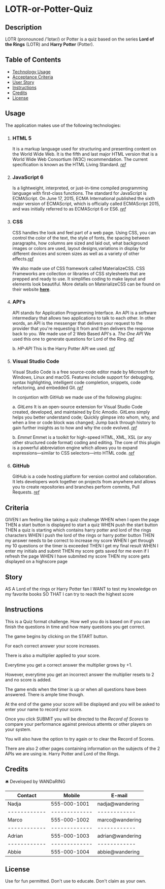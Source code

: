 # LOTR-or-Potter-Quiz

## Description 
LOTR (pronounced /'lɒtər/) or Potter is a quiz based on the series **Lord of the Rings** (LOTR) and **Harry Potter** (Potter).

## Table of Contents

* [Technology Usage](#usage)
* [Acceptance Criteria](#criteria)
* [User Story](#story)
* [Instructions](#Instructions)
* [Credits](#credits)
* [License](#license)

## Usage

The application makes use of the following technologies:

1.  ### HTML 5
    It is a markup language used for structuring and presenting content on the World Wide Web. It is the fifth and last major HTML version that is a World Wide Web Consortium (W3C) recommendation. The current specification is known as the HTML Living Standard. _[ref](https://www.google.com/url?sa=t&rct=j&q=&esrc=s&source=web&cd=&cad=rja&uact=8&ved=2ahUKEwirsJnF_IjuAhUFheYKHXzxC_oQFjAKegQIAhAC&url=https%3A%2F%2Fen.wikipedia.org%2Fwiki%2FHTML5&usg=AOvVaw1Pc1Tzxi9h86QKDBa0Ofro)_

2.  ### JavaScript 6
     Is a lightweight, interpreted, or just-in-time compiled programming language with first-class functions. The standard for JavaScript is ECMAScript. On June 17, 2015, ECMA International published the sixth major version of ECMAScript, which is officially called ECMAScript 2015, and was initially referred to as ECMAScript 6 or ES6.  _[ref](https://developer.mozilla.org/en-US/docs/Web/JavaScript)_

3.  ### CSS
    CSS handles the look and feel part of a web page. Using CSS, you can control the color of the text, the style of fonts, the spacing between paragraphs, how columns are sized and laid out, what background images or colors are used, layout designs,variations in display for different devices and screen sizes as well as a variety of other effects._[ref](https://medium.com/html-all-the-things/what-is-a-css-framework-f758ef0b1a11)_

    We also made use of CSS framework called MaterializeCSS. CSS Frameworks are collection or libraries of CSS stylesheets that are prepped and ready to use. It simplifies coding to make layout and elements look beautiful. More details on MaterializeCSS can be found on their website **[here](https://materializecss.com)**. 

4.  ### API's
    API stands for Application Programming Interface. An API is a software intermediary that allows two applications to talk to each other. In other words, an API is the messenger that delivers your request to the provider that you're requesting it from and then delivers the response back to you.
    We made use of 2 Web Based  API's 
    a.  *_The One API_*
        We used this one to generate questions for Lord of the Ring. _[ref](https://the-one-api.dev)_

    b.  *_HP-API_*
        This is the Harry Potter API we used. _[ref](https://hp-api.herokuapp.com)_

5.  ### Visual Studio Code
    Visual Studio Code is a free source-code editor made by Microsoft for Windows, Linux and macOS. Features include support for debugging, syntax highlighting, intelligent code completion, snippets, code refactoring, and embedded Git. _[ref](https://en.wikipedia.org/wiki/Visual_Studio_Code)_

    In conjuntion with GitHub we made use of the following plugins:
     
     a. *_GitLens_*
     It is an open-source extension for Visual Studio Code created, developed, and maintained by Eric Amodio. GitLens simply helps you better understand code; Quickly glimpse into whom, why, and when a line or code block was changed; Jump back through history to gain further insights as to how and why the code evolved. _[ref](https://www.google.com/url?sa=t&rct=j&q=&esrc=s&source=web&cd=&cad=rja&uact=8&ved=2ahUKEwiP-PSeh4nuAhVH73MBHcTWAT8QFjAHegQIBxAC&url=https%3A%2F%2Fmarketplace.visualstudio.com%2Fitems%3FitemName%3Deamodio.gitlens&usg=AOvVaw0RHvZ8fzEvI-Efg2Cw6fxU)_

     b. *_Emmet_*
     Emmet is a toolkit for high-speed HTML, XML, XSL (or any other structured code format) coding and editing. The core of this plugin is a powerful abbreviation engine which allows you to expand expressions—similar to CSS selectors—into HTML code. _[ref](https://www.google.com/url?sa=t&rct=j&q=&esrc=s&source=web&cd=&cad=rja&uact=8&ved=2ahUKEwi16o_Dh4nuAhWK7HMBHXdEBCcQFjABegQICBAC&url=https%3A%2F%2Fgithub.com%2Femmetio%2Femmet-eclipse&usg=AOvVaw3kWt3hMlR-KF3B5nqVBAUX)_

6.   ### GitHub
     GitHub is a code hosting platform for version control and collaboration. It lets developers work together on projects from anywhere and allows you to create repositories and branches perform commits, Pull Requests. _[ref](https://guides.github.com/activities/hello-world/)_


## Criteria
GIVEN I am feeling like taking a quiz challenge
WHEN when I open the page
THEN a start button is displayed to start a quiz
WHEN push the start button
THEN a quiz is starting which contains harry potter and lord of the rings characters
WHEN I push the lord of the rings or harry potter button
THEN my answer needs to be correct to increase my score
WHEN I get through my 10 questions or the timer is exceeded
THEN I get my final result
WHEN I enter my initials and submit
THEN my score gets saved for me even if I refresh the page
WHEN I have submited my score
THEN my score gets displayed on a highscore page

## Story
AS A Lord of the rings or Harry Potter fan
I WANT to test my knowledge on my favorite books
SO THAT I can try to reach the highest score

## Instructions

This is a Quiz format challenge. How well you do is based on if you can finish the questions in time and how many questions you get correct.

The game begins by clicking on the START button. 

For each correct answer your score increases. 

There is also a multiplier applied to your score. 

Everytime you get a correct answer the multiplier grows by +1. 

However, everytime you get an incorrect answer the multiplier resets to 2 and no score is added. 

The game ends when the timer is up or when all questions have been answered. There is ample time though.

At the end of the game your score will be displayed and you will be asked to enter your name to record your score.

Once you click SUBMIT you will be directed to the *_Record of Scores_* to compare your performance against previous attemts or other players on your system.

You will also have the option to try again or to clear the Record of Scores.

There are also 2 other pages containing information on the subjects of the 2 APIs we are using ie. Harry Potter and Lord of the Rings.

## Credits
:bellhop_bell: 
Developed by WANDaRING

Contact | Mobile | E-mail
------------ | ------------- | ------------
Nadja | 555-000-1001 | nadja@wandering
------------ | ------------- | ------------
Marco | 555-000-1002 | marco@wandering
------------ | ------------- | ------------
Adrian | 555-000-1003 | adrian@wandering
------------ | ------------- | ------------
Abbie | 555-000-1004 | abbie@wandering

## License
Use for fun permitted. Don't use to educate. Don't claim as your own.